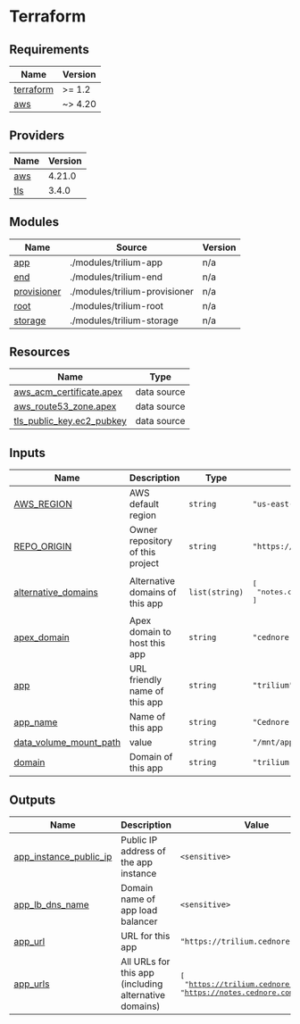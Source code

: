 # Terraform

<!-- BEGIN_TF_DOCS -->
## Requirements

| Name | Version |
|------|---------|
| <a name="requirement_terraform"></a> [terraform](#requirement\_terraform) | >= 1.2 |
| <a name="requirement_aws"></a> [aws](#requirement\_aws) | ~> 4.20 |

## Providers

| Name | Version |
|------|---------|
| <a name="provider_aws"></a> [aws](#provider\_aws) | 4.21.0 |
| <a name="provider_tls"></a> [tls](#provider\_tls) | 3.4.0 |

## Modules

| Name | Source | Version |
|------|--------|---------|
| <a name="module_app"></a> [app](#module\_app) | ./modules/trilium-app | n/a |
| <a name="module_end"></a> [end](#module\_end) | ./modules/trilium-end | n/a |
| <a name="module_provisioner"></a> [provisioner](#module\_provisioner) | ./modules/trilium-provisioner | n/a |
| <a name="module_root"></a> [root](#module\_root) | ./modules/trilium-root | n/a |
| <a name="module_storage"></a> [storage](#module\_storage) | ./modules/trilium-storage | n/a |

## Resources

| Name | Type |
|------|------|
| [aws_acm_certificate.apex](https://registry.terraform.io/providers/hashicorp/aws/latest/docs/data-sources/acm_certificate) | data source |
| [aws_route53_zone.apex](https://registry.terraform.io/providers/hashicorp/aws/latest/docs/data-sources/route53_zone) | data source |
| [tls_public_key.ec2_pubkey](https://registry.terraform.io/providers/hashicorp/tls/latest/docs/data-sources/public_key) | data source |

## Inputs

| Name | Description | Type | Default | Required |
|------|-------------|------|---------|:--------:|
| <a name="input_AWS_REGION"></a> [AWS\_REGION](#input\_AWS\_REGION) | AWS default region | `string` | `"us-east-2"` | no |
| <a name="input_REPO_ORIGIN"></a> [REPO\_ORIGIN](#input\_REPO\_ORIGIN) | Owner repository of this project | `string` | `"https://github.com/cednore/trilium.git"` | no |
| <a name="input_alternative_domains"></a> [alternative\_domains](#input\_alternative\_domains) | Alternative domains of this app | `list(string)` | <pre>[<br>  "notes.cednore.com"<br>]</pre> | no |
| <a name="input_apex_domain"></a> [apex\_domain](#input\_apex\_domain) | Apex domain to host this app | `string` | `"cednore.com"` | no |
| <a name="input_app"></a> [app](#input\_app) | URL friendly name of this app | `string` | `"trilium"` | no |
| <a name="input_app_name"></a> [app\_name](#input\_app\_name) | Name of this app | `string` | `"Cednore Notes"` | no |
| <a name="input_data_volume_mount_path"></a> [data\_volume\_mount\_path](#input\_data\_volume\_mount\_path) | value | `string` | `"/mnt/app_data"` | no |
| <a name="input_domain"></a> [domain](#input\_domain) | Domain of this app | `string` | `"trilium.cednore.com"` | no |

## Outputs

| Name | Description | Value | Sensitive |
|------|-------------|-------|:---------:|
| <a name="output_app_instance_public_ip"></a> [app\_instance\_public\_ip](#output\_app\_instance\_public\_ip) | Public IP address of the app instance | `<sensitive>` | yes |
| <a name="output_app_lb_dns_name"></a> [app\_lb\_dns\_name](#output\_app\_lb\_dns\_name) | Domain name of app load balancer | `<sensitive>` | yes |
| <a name="output_app_url"></a> [app\_url](#output\_app\_url) | URL for this app | `"https://trilium.cednore.com"` | no |
| <a name="output_app_urls"></a> [app\_urls](#output\_app\_urls) | All URLs for this app (including alternative domains) | <pre>[<br>  "https://trilium.cednore.com",<br>  "https://notes.cednore.com"<br>]</pre> | no |
<!-- END_TF_DOCS -->
